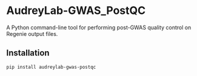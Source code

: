 # AudreyLab-GWAS_PostQC

A Python command-line tool for performing post-GWAS quality control on Regenie output files.

## Installation

```bash
pip install audreylab-gwas-postqc
